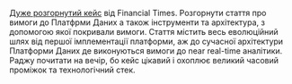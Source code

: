 [Дуже розгорнутий кейс](https://medium.com/ft-product-technology/financial-times-data-platform-from-zero-to-hero-143156bffb1d) від Financial Times. Розгорнути стаття про вимоги до Платфрми Даних а також інструменти та архітектура, з допомогою якої покривали вимоги. Стаття містить весь еволюційний шлях від першої імплементації платформи, аж до сучасної архітектури Платформи Даних де виконуються вимоги до near real-time аналітики. Раджу почитати на вечір, бо кейс цікавий і охоплює великий часовий проміжок та технологічний стек. 